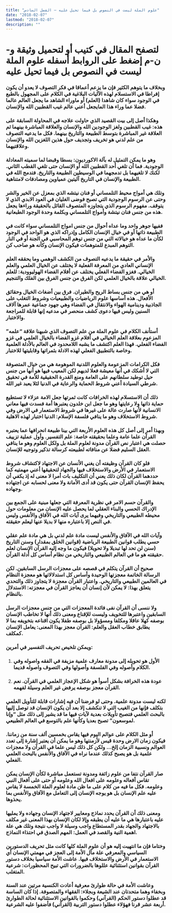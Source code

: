 ```yaml
---
title: "علوم الملة ليست في النصوص بل فيما تحيل عليه – الفصل السادس"
date: "2018-02-07"
lastmod: "2018-02-07"
description: ""
---
```

# **لتصفح المقال في كتيب أو لتحميل وثيقة و-ن-م إضغط على الروابط أسفله** **علوم الملة ليست في النصوص بل فيما تحيل عليه**

### وبخلاف ما يتوهم الكثير فإن ما يزعم أعماقا في فكر التصوف لا يعدو أن يكون إفراطا في الاستسلام لهذه الآليات البلاغية في الكلام على المجهول بالطبع في الوجود سواء كان شاهدا (العلم) أو ماوراء الشاهد ما يجعل العالم عالما فضلا عما وراء هذا المايجعل أعني عالم غيب القطبين الله والإنسان.

### وهكذا أصل إلى بيت القصيد الذي حاولت علاجه في المحاولة السابقة على هذه: غيب القطبين ولغز الوجودين الله والإنسان والعلاقة المباشرة بينهما ثم العلاقة غير المباشرة بتوسط الطبيعة والتاريخ بينهما. فكل ما يدعيه التصوف من علم لدني هو تخريف وتجديف حول هذين اللغزين الله والإنسان وعلاقتيهما.

### وهو ما يمكن التمثيل له بآلة الاكورديون: بسطا وقبضا لما سميته المعادلة الوجودية. فما أن تلغي أحد القطبين الله أو الإنسان حتى تلغي القطب الثاني. لكنك لا تلغيهما بل تدمجهما في الوسيطين الطبيعة والتاريخ. فتدمج الله في الطبيعة والإنسان في التاريخ آليتين عمياوين ومصادفات لامتناهية.

### وتلك هي أمواج محيط التلمساني أو فنان نيتشه الذي بمعزل عن الخير والشر وحتى عن الرسوم الوجودية التي تصبح فوضى الغليان في العود الابدي الذي لا يتوقف. مفهوم الرسوم الذي يتجاوزه المتصوف القائل بالحقيقة وراءها يجعل هذه من جنس فنان نيتشة وأمواج التلمساني وبكلمة وحدة الوجود الطبعانية.

### ففيها جوهر واحد وما عداه أحوال من جنس امواج التلمساني سواء كانت في الطبيعة ذاتها أو في خيال الإنسان الكامل وإدراكه الذي هو الواحد في الوجود لكأن ما عداه هو خيالاته التي من جنس توهم المحاسبي في الجنة أو في النار التوهم المبدع للمتوهمات فيكون الإنسان وكأنه هو صاحب كن.

### والأمر في حقيقة ما يدعيه التصوف من الكشف الوهمي وما يحققه العلم الإنساني العادي من المعرفة الفعلية لا يختلف عن الخيال العلمي والعلم الخيالي. فغزو الفضاء الفعلي يختلف عن أفلام الفضاء الهوليوودية: للعلم الخيالي علاقة بالخيال العلمي لكن الفرق من جنس الفرق بين الفلك والتنجيم.

### أو هي من جنس بساط الريح والطيران. فرق بين أضغاث الخيال وحقائق الأفعال. هذه أساسها علوم الرياضيات والطبيعيات وشروط التغلب على الجاذبية ودينامية الهواء والانتقال في الفضاء وهي جهود جماعية عمرها آلاف السنين وليس فيها دعوى كشف منحصر في مدعيه إنها قابلة للمراجعة والاختبار.

### أستأنف الكلام في علوم الملة من علم التصوف الذي شبهنا علاقة “علمه” المزعوم بعلاقة العلم الخيالي في أفلام غزو الفضاء بالخيال العلمي في غزو الفضاء الفعلي. فهذا العلم اكتشف ما يشبه اللامحدود في العالم بالأدلة العلمية وخاصة بالتطبيق الفعلي لهذه الادلة بثمراتها وقابليتها للاختبار.

### فكل الكرامات المزعومة والعلوم اللدنية الموهومة هي من خيال المتصوفة التي لا أشكك في أنها معيشة فعلا لديهم لكن المعيب فيها هو أنها من جنس حيل توطيد سلطانهم على العامة ومنع القدرة الحقيقية للأمة في تحقيق شرطي السيادة أعني شروط الحماية والرعاية في الدنيا لئلا يعبد غير الله.

### ذلك أن الاستسلام لهذه الخرافات كانت ثمرتها جعل الامة عزلاء لا تستطيع حماية ذاتها ولا رعايتها وهو ما جعل ابن خلدون يعتبرها أمة فسدت فيها معاني الانسانية لأنها صارت عالة على غيرها في شروط الاستعمار في الارض وفي شروط الاستخلاف وهو ما ينافي فلسفة الإسلام: الدنيا اختبار لهذه الاهلية.

### وبهذا أمر إلى أصل كل هذه العلوم الأربعة التي بينا طبيعة انحرافها عما يعتبره القرآن علما عامة وعلما بحقيقته خاصة: علم التفسير. وأول عملية تزييف حصلت هي اعتبار نص القرآن مدونة لعلوم الملة بل ولكل العلوم وهو ما ينافي العقل السليم فضلا عن منافاته لطبيعته كرسالة تذكير وتوجيه للإنسان.

### فلو كان القرآن وظيفته أن يغني الأنسان عن الاجتهاد لاكتشاف شروط الاستعمار في الأرض والاستخلاف فيها والجهاد لتحقيقها أعني مهمتيه كما حددهما القرآن لكان ذلك يعني أن التكليف بات أمرا لا معنى له إذ يكفي أن يحفظ الإنسان القرآن حتى يكون قد أدى الأمانة ولا معنى لحسابه عن اجتهاده وجهاده.

### والقرآن حسم الامر في نظرية المعرفة التي جعلها مبنية على الجمع بين الإدراك الحسي والبناء العقلي لما يحصل عليه الإنسان من معلومات حول محيطه الطبيعي والتاريخي وفيهما يرى آيات الله في الآفاق والأنفس وليس في النص إلا باعتباره منها لا بديلا عنها ليعلم حقيقته.

### وآيات الله في الآفاق والأنفس ليست مادة علم لدني بل هي مادة علم عقلي حسي يطلب قوانين الطبيعة الرياضية (قوانين الخلق بمقدار) وسنن التاريخ (سنن لن تحد لها تبديلا ولا تحويلا) فيكون ما وجه إليه القرآن الإنسان لعلم حقيقته هو ما في العالم الطبيعي والتاريخي من نظام أساس كل أدلة القرآن.

### صحيح أن القرآن يتكلم في قصصه على معجزات الرسل السابقين. لكن الرسالة الخاتمة معجزتها الوحيدة وأساس كل استدلالاتها هو معجزة النظام في العالمين الطبيعي والتاريخي. واعتبار القرآن معجزة لا يتجاوز ذلك والتحدي يتعلق بهذا: لا يمكن لأن إنسان أن يعاجز القرآن في معجزته: الاستدلال بالنظام.

### ولا ننسى أن القرآن نفى فائدة المعجزات التي من جنس معجزات الرسل السابقين واعتبرها للتخويف وليست للإقناع ومعنى ذلك أنها لا تخاطب الإنسان بوصفه كهلا عاقلا ومكلفا ومسؤولا بل بوصفه طفلا يكون اقناعه بتخويفه بما لا يطابق خطاب العقل والعلم: القرآن معجز بهذا المعنى: يعامل الإنسان كمكلف.

### ويمكن تلخيص تحريف التفسير في أمرين:

1. ### الأول هو تحويله إلى مدونة معارف علمية مزيفة في الفقه واصوله وفي الكلام وأصوله وفي الفلسفة وأصولها وفي التصوف واصوله قديما.
2. ### عودة هذه الخرافة بشكل أسوأ هو شكل الإعجاز العلمي في القرآن. نعم القرآن معجز بوصفه يرفض غير العلم وسيلة لفهمه.

### لكنه ليست مدونة علمية. وحتى لو فرضنا أن فيه إشارات قابلة للتأويل العلمي بتكلف فإنها من الغيب التي لا تنكشف إلا بعد أن يكون الإنسان قد توصل إليها بالبحث العلمي فتصبح تأويلات بعدية لآيات فيها ما قد يشير إلى ذلك مثل “وإنا لموسعون” تصبح بعديا وكأنها علم بالتوسع في العالم الطبيعي.

### أو مثل الكلام على عوالم اليوم فيها يقاس بخمسين ألف سنة من زماننا. فيكون زمان الارض وحدة قيس لأزمنتها وهو ما يمكن أن يعتبر إشارة إلى تعدد العوالم ونسبية الزمان إلخ… ولكن كل ذلك ليس علما في القرآن ولا معجزات علمية بل هو يصبح كذلك عندما نراه في الآفاق والأنفس بالبحث العلمي الفعلي.

### صار القرآن نتفا من علوم زائفة ومدونة تستعمل مباشرة لكأن الإنسان يمكن تقاس أفعاله وعلومه على افعال الله وعلومه أو حتى على أفعال النبي وعلومه. فكل ما فيه من كلام على ما ظن مادة لعلوم الملة الخمسة لا يقاس عليه علم الإنسان بل هو يوجه الإنسان إلى التعامل مع الآفاق والأنفس بما يحذوها.

### ومعنى ذلك أن القرآن يحدد نماذج ومعايير لاجتهاد الإنسان وجهاده ولا يمليها عليه باعتبارها هي ما عليه أن يطبقه وإلا لكان الإنسان بهذا المعنى غير مكلف بالاجتهاد والجهاد بقدر المستطاع واجب وسيلة لا واجب نتيجة وتلك هي علة اهمية النية والقصد في العمل: المهم الصدق في احتذاء النماذج.

### وختاما فإن ما انتهيت إليه هو أن علوم الملة كلها كانت مثل تحريف الدستورين السياسي والمعرفي علة مآل الأمة إلى العجز في مهمتي الإنسان أي الاستعمار في الأرض والاستخلاف فيها. عاشت الأمة سياسيا بخلاف دستور القرآن بقوانين استثنائية عللوها بالضرورات التي تبيح المحظورات: شرعية المتغلب.

### وعاشت الأمة في حالة طوارئ معرفية أعادت الكنسية مرتين عند السنة وبخفاء وهما متحدتان عند الشيعة وبجلاء: الفقهاء والمتصوفة. إذا كان الساسة قد عطلوا دستور الحكم (القرآني) وحكموا بالقوانين الاستثنائية لحالة الطوارئ أربعة عشر قرنا فهؤلاء عطلوا دستور التربية (القرآني) فأضفوا عليه الشرعية.

###